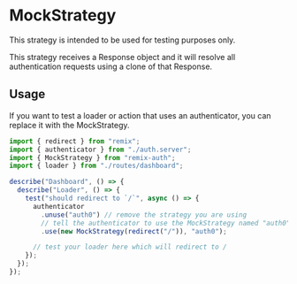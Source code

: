 # MockStrategy

This strategy is intended to be used for testing purposes only.

This strategy receives a Response object and it will resolve all authentication requests using a clone of that Response.

## Usage

If you want to test a loader or action that uses an authenticator, you can replace it with the MockStrategy.

```ts
import { redirect } from "remix";
import { authenticator } from "./auth.server";
import { MockStrategy } from "remix-auth";
import { loader } from "./routes/dashboard";

describe("Dashboard", () => {
  describe("Loader", () => {
    test("should redirect to `/`", async () => {
      authenticator
        .unuse("auth0") // remove the strategy you are using
        // tell the authenticator to use the MockStrategy named "auth0"
        .use(new MockStrategy(redirect("/")), "auth0");

      // test your loader here which will redirect to /
    });
  });
});
```
